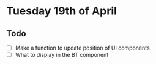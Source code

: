 # Tuesday 19th of April

## Todo
- [ ] Make a function to update position of UI components
- [ ] What to display in the BT component 
